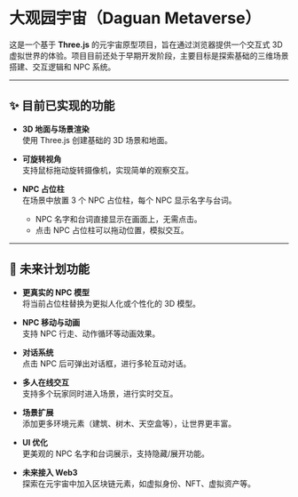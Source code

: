 # 大观园宇宙（Daguan Metaverse）

这是一个基于 **Three.js** 的元宇宙原型项目，旨在通过浏览器提供一个交互式 3D 虚拟世界的体验。项目目前还处于早期开发阶段，主要目标是探索基础的三维场景搭建、交互逻辑和 NPC 系统。

---

## ✨ 目前已实现的功能

- **3D 地面与场景渲染**  
  使用 Three.js 创建基础的 3D 场景和地面。

- **可旋转视角**  
  支持鼠标拖动旋转摄像机，实现简单的观察交互。

- **NPC 占位柱**  
  在场景中放置 3 个 NPC 占位柱，每个 NPC 显示名字与台词。  
  - NPC 名字和台词直接显示在画面上，无需点击。  
  - 点击 NPC 占位柱可以拖动位置，模拟交互。

---

## 🚀 未来计划功能

- **更真实的 NPC 模型**  
  将当前占位柱替换为更拟人化或个性化的 3D 模型。

- **NPC 移动与动画**  
  支持 NPC 行走、动作循环等动画效果。

- **对话系统**  
  点击 NPC 后可弹出对话框，进行多轮互动对话。

- **多人在线交互**  
  支持多个玩家同时进入场景，进行实时交互。

- **场景扩展**  
  添加更多环境元素（建筑、树木、天空盒等），让世界更丰富。

- **UI 优化**  
  更美观的 NPC 名字和台词展示，支持隐藏/展开功能。

- **未来接入 Web3**  
  探索在元宇宙中加入区块链元素，如虚拟身份、NFT、虚拟资产等。
